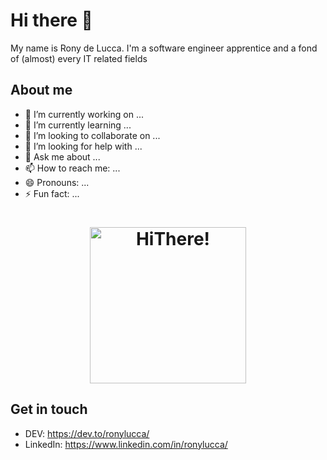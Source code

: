 # Hi there :wave:

My name is Rony de Lucca. I'm a software engineer apprentice and a fond of (almost) every IT related fields

## About me
<!--
- :briefcase: I'm currently working at [DOCAPOSTE](https://www.docaposte.com/)
- :school: Also a student of [TELECOM Nancy](http://telecomnancy.univ-lorraine.fr/en)
- :mega: I'm an occasionnal speaker and / or volunteer on events on tech
- :computer: Always interested in learning new things, programming is my passion before my being my job !
- :telescope: Currently working on [MqttTopicBuilder](https://github.com/pBouillon/MqttTopicBuilder)
-->
- 🔭 I’m currently working on ...
- 🌱 I’m currently learning ...
- 👯 I’m looking to collaborate on ...
- 🤔 I’m looking for help with ...
- 💬 Ask me about ...
- 📫 How to reach me: ...
- 😄 Pronouns: ...
- ⚡ Fun fact: ...

<h1 align="center">
    <img alt="HiThere!" title="#Hi There" src="https://github.githubassets.com/images/mona-whisper.gif" width="250px" />
</h1>

## Get in touch

- DEV: https://dev.to/ronylucca/
- LinkedIn: https://www.linkedin.com/in/ronylucca/
